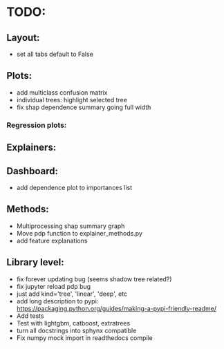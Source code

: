 
# TODO:

## Layout:
- set all tabs default to False

## Plots:
- add multiclass confusion matrix
- individual trees: highlight selected tree
- fix shap dependence summary going full width

### Regression plots:

## Explainers:

## Dashboard:
- add dependence plot to importances list

## Methods:

- Multiprocessing shap summary graph 
- Move pdp function to explainer_methods.py
- add feature explanations

## Library level:
- fix forever updating bug (seems shadow tree related?)
- fix jupyter reload pdp bug
- just add kind='tree', 'linear', 'deep', etc
- add long description to pypi: https://packaging.python.org/guides/making-a-pypi-friendly-readme/
- Add tests
- Test with lightgbm, catboost, extratrees
- turn all docstrings into sphynx compatible
- Fix numpy mock import in readthedocs compile

